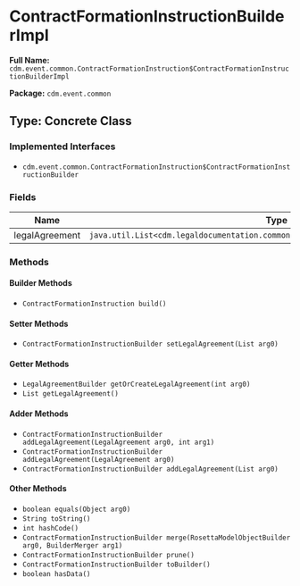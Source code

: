 # ContractFormationInstructionBuilderImpl

**Full Name:** `cdm.event.common.ContractFormationInstruction$ContractFormationInstructionBuilderImpl`

**Package:** `cdm.event.common`

## Type: Concrete Class

### Implemented Interfaces

- `cdm.event.common.ContractFormationInstruction$ContractFormationInstructionBuilder`

### Fields

| Name | Type | Description |
|------|------|-------------|
| legalAgreement | `java.util.List<cdm.legaldocumentation.common.LegalAgreement$LegalAgreementBuilder>` |  |

### Methods

#### Builder Methods

- `ContractFormationInstruction build()`

#### Setter Methods

- `ContractFormationInstructionBuilder setLegalAgreement(List arg0)`

#### Getter Methods

- `LegalAgreementBuilder getOrCreateLegalAgreement(int arg0)`
- `List getLegalAgreement()`

#### Adder Methods

- `ContractFormationInstructionBuilder addLegalAgreement(LegalAgreement arg0, int arg1)`
- `ContractFormationInstructionBuilder addLegalAgreement(LegalAgreement arg0)`
- `ContractFormationInstructionBuilder addLegalAgreement(List arg0)`

#### Other Methods

- `boolean equals(Object arg0)`
- `String toString()`
- `int hashCode()`
- `ContractFormationInstructionBuilder merge(RosettaModelObjectBuilder arg0, BuilderMerger arg1)`
- `ContractFormationInstructionBuilder prune()`
- `ContractFormationInstructionBuilder toBuilder()`
- `boolean hasData()`


